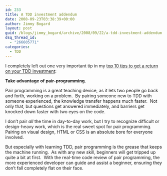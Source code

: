 ```yaml
---
id: 233
title: A TDD investment addendum
date: 2008-09-23T03:38:39+00:00
author: Jimmy Bogard
layout: post
guid: /blogs/jimmy_bogard/archive/2008/09/22/a-tdd-investment-addendum.aspx
dsq_thread_id:
  - "266605771"
categories:
  - TDD
---
```

I completely left out one very important tip in my [top 10 tips to get a return on your TDD investment](http://www.lostechies.com/blogs/jimmy_bogard/archive/2008/09/21/ten-tips-to-maximize-the-return-on-your-tdd-investment.aspx):

**Take advantage of pair-programming**.

Pair programming is a great teaching device, as it lets two people go back and forth, working on a problem.&nbsp; By pairing someone new to TDD with someone experienced, the knowledge transfer happens much faster.&nbsp; Not only that, but questions get answered immediately, and barriers get knocked down faster with two eyes on the code.

I don&#8217;t pair _all_ the time in day-to-day work, but I try to recognize difficult or design-heavy work, which is the real sweet spot for pair programming.&nbsp; Pairing on visual design, HTML or CSS is an absolute bore for everyone involved.

But especially with learning TDD, pair programming is the grease that keeps the machine running.&nbsp; As with any new skill, beginners will get tripped up quite a bit at first.&nbsp; With the real-time code review of pair programming, the more experienced developer can guide and assist a beginner, ensuring they don&#8217;t fall completely flat on their face.